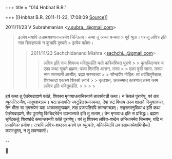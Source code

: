 +++
title = "014 Hnbhat B.R."

+++
[[Hnbhat B.R.	2011-11-23, 17:08:09 [Source](https://groups.google.com/g/bvparishat/c/yFPvlqDA6ZA)]]



  
  

2011/11/23 V Subrahmanian \<[v.subra...@gmail.com]()\>

  

> इदमेव मयापि तन्नामश्रवणानन्तरमेव चिन्तितम्। कथा तु अन्या यन्मया > पूर्वं श्रुता। परन्तु लवित्र इति नाम शिवज्ञापकं न कुत्रापि दृश्यते > इत्येव क्लेशः।
> > 
> >   
>   
> > 
> > 2011/11/23 Sachchidanand Mishra \<[sachchi...@gmail.com]()\>  
> > > लवित्र इति नाम शिवस्य भवितुमर्हति यतो कस्मिंश्चित् पुराणे > > कुत्रचिदन्यत्र च एका कथा श्रूयते ब्रह्मण: पञ्च शिरांसि आसन्. तस्य > > एका पुत्री जाता. तस्या नाम सरस्वती आसीत्. ब्रह्मा सरस्वत्या > > सौन्दर्येण मोहित: तां धर्षयितुमैच्छत्. शिवस्तदा एकस्य शिरसो लवनं > > कृतवान्. अकस्मात् कारणात् तस्य काम लवित्र इति भवितुमर्हति. > > > > 
> > > > 
> > > > 
> > > > 
> > 
> > 

  
इयं कथा तु ऐतरेयब्राह्मणे वर्तते, शिवस्य मृगव्याधत्वनिरूपणे तात्पर्यवती कथा। न केवलं पुराणेषु, परं तत्र व्युत्पत्तिरन्यैव, मानुषशब्दस्य। यदा प्रजापतिः स्वदुहितरमकामयत, देवा रुद्रं विधाय तस्य शासने नियुक्तवन्तः, तेन भीता सा मृगरूपेण यदा आकाशमुत्पपात, तदा प्रजापतिरपि तमन्वगच्छत्। रुद्रस्तमनुविव्याध इति कथा ऐतरेयब्राह्मणे, सैव पुराणेषु किंचिद्भेदेन उपन्यस्यते इति तु सत्यम्। तेन मृगव्याधः इति स प्रसिद्धः। ब्रह्मणः सृष्टिकर्तुः शिरश्छेदे कथान्तरमपि वर्तते पुराणेषु। परं तु शिवस्य लवित्र-शब्देन अभिधानमेव चिन्त्यम्, यदि न प्रामाणिकः प्रयोगः। तत्रापि लवित्र-शब्दस्य करणे एव व्युत्पत्तेः, यत्किंचिदपि लवनसाधनमेवाभिधीयते करणभूतम्, न तु लवनकर्ता।  
  
  
--  




